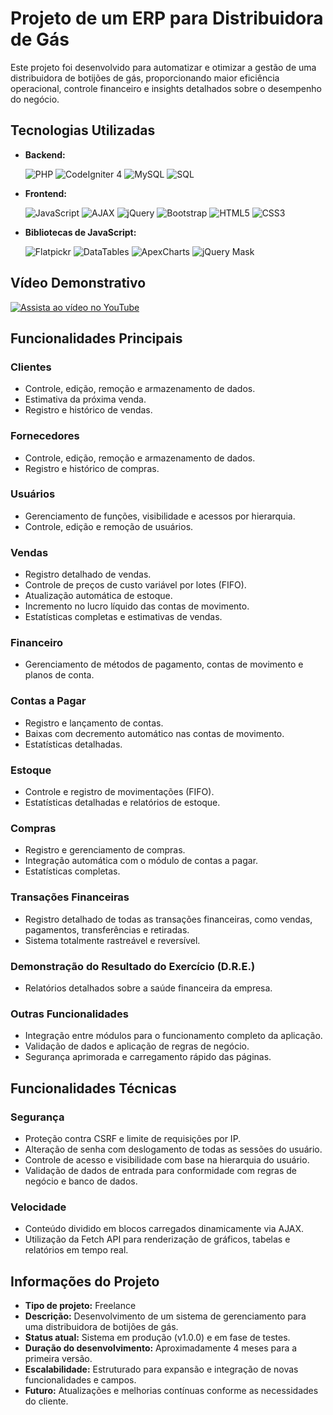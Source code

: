 # Projeto de um ERP para Distribuidora de Gás  
Este projeto foi desenvolvido para automatizar e otimizar a gestão de uma distribuidora de botijões de gás, proporcionando maior eficiência operacional, controle financeiro e insights detalhados sobre o desempenho do negócio.


## Tecnologias Utilizadas  

- **Backend:**
  
  ![PHP](https://img.shields.io/badge/-PHP-777BB4?logo=php&logoColor=white&style=flat-square)  ![CodeIgniter 4](https://img.shields.io/badge/-CodeIgniter%204-EF4223?logo=codeigniter&logoColor=white&style=flat-square)  ![MySQL](https://img.shields.io/badge/-MySQL-4479A1?logo=mysql&logoColor=white&style=flat-square)  ![SQL](https://img.shields.io/badge/-SQL-4479A1?logo=database&logoColor=white&style=flat-square)  

- **Frontend:**
  
  ![JavaScript](https://img.shields.io/badge/-JavaScript-F7DF1E?logo=javascript&logoColor=black&style=flat-square)  ![AJAX](https://img.shields.io/badge/-AJAX-0078D4?logo=javascript&logoColor=white&style=flat-square)  ![jQuery](https://img.shields.io/badge/-jQuery-0769AD?logo=jquery&logoColor=white&style=flat-square)  ![Bootstrap](https://img.shields.io/badge/-Bootstrap5-7952B3?logo=bootstrap&logoColor=white&style=flat-square)  ![HTML5](https://img.shields.io/badge/-HTML5-E34F26?logo=html5&logoColor=white&style=flat-square)  ![CSS3](https://img.shields.io/badge/-CSS3-1572B6?logo=css3&logoColor=white&style=flat-square)  

- **Bibliotecas de JavaScript:**

  ![Flatpickr](https://img.shields.io/badge/-Flatpickr-00C7B7?style=flat-square)  ![DataTables](https://img.shields.io/badge/-DataTables-336699?logo=datatables&logoColor=white&style=flat-square)  ![ApexCharts](https://img.shields.io/badge/-ApexCharts-FF4560?style=flat-square)  ![jQuery Mask](https://img.shields.io/badge/-jQuery%20Mask-0769AD?logo=jquery&logoColor=white&style=flat-square)  

## Vídeo Demonstrativo

[![Assista ao vídeo no YouTube](https://img.youtube.com/vi/xLQx-Rz9m7Y/0.jpg)](https://www.youtube.com/watch?v=xLQx-Rz9m7Y)

## Funcionalidades Principais  

### **Clientes**  
- Controle, edição, remoção e armazenamento de dados.  
- Estimativa da próxima venda.  
- Registro e histórico de vendas.  

### **Fornecedores**  
- Controle, edição, remoção e armazenamento de dados.  
- Registro e histórico de compras.  

### **Usuários**  
- Gerenciamento de funções, visibilidade e acessos por hierarquia.  
- Controle, edição e remoção de usuários.  

### **Vendas**  
- Registro detalhado de vendas.  
- Controle de preços de custo variável por lotes (FIFO).  
- Atualização automática de estoque.  
- Incremento no lucro líquido das contas de movimento.  
- Estatísticas completas e estimativas de vendas.  

### **Financeiro**  
- Gerenciamento de métodos de pagamento, contas de movimento e planos de conta.  

### **Contas a Pagar**  
- Registro e lançamento de contas.  
- Baixas com decremento automático nas contas de movimento.  
- Estatísticas detalhadas.  

### **Estoque**  
- Controle e registro de movimentações (FIFO).  
- Estatísticas detalhadas e relatórios de estoque.  

### **Compras**  
- Registro e gerenciamento de compras.  
- Integração automática com o módulo de contas a pagar.  
- Estatísticas completas.  

### **Transações Financeiras**  
- Registro detalhado de todas as transações financeiras, como vendas, pagamentos, transferências e retiradas.  
- Sistema totalmente rastreável e reversível.  

### **Demonstração do Resultado do Exercício (D.R.E.)**  
- Relatórios detalhados sobre a saúde financeira da empresa.  

### **Outras Funcionalidades**  
- Integração entre módulos para o funcionamento completo da aplicação.  
- Validação de dados e aplicação de regras de negócio.  
- Segurança aprimorada e carregamento rápido das páginas.  


## Funcionalidades Técnicas  

### **Segurança**  
- Proteção contra CSRF e limite de requisições por IP.  
- Alteração de senha com deslogamento de todas as sessões do usuário.  
- Controle de acesso e visibilidade com base na hierarquia do usuário.  
- Validação de dados de entrada para conformidade com regras de negócio e banco de dados.  

### **Velocidade**  
- Conteúdo dividido em blocos carregados dinamicamente via AJAX.  
- Utilização da Fetch API para renderização de gráficos, tabelas e relatórios em tempo real.  


## Informações do Projeto  

- **Tipo de projeto:** Freelance  
- **Descrição:** Desenvolvimento de um sistema de gerenciamento para uma distribuidora de botijões de gás.  
- **Status atual:** Sistema em produção (v1.0.0) e em fase de testes.  
- **Duração do desenvolvimento:** Aproximadamente 4 meses para a primeira versão.  
- **Escalabilidade:** Estruturado para expansão e integração de novas funcionalidades e campos.  
- **Futuro:** Atualizações e melhorias contínuas conforme as necessidades do cliente. 
